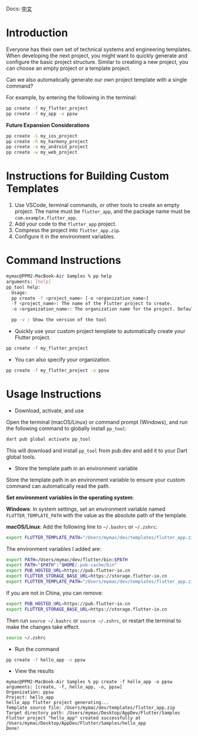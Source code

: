 Docs: [中文](README.md)

# Introduction

Everyone has their own set of technical systems and engineering templates. When developing the next project, you might want to quickly generate and configure the basic project structure. Similar to creating a new project, you can choose an empty project or a template project.

Can we also automatically generate our own project template with a single command?

For example, by entering the following in the terminal:

```bash
pp create -f my_flutter_project
pp create -f my_app -o ppsw
```

**Future Expansion Considerations**

```bash
pp create -i my_ios_project
pp create -h my_harmony_project
pp create -a my_android_project
pp create -w my_web_project
```

# Instructions for Building Custom Templates

1. Use VSCode, terminal commands, or other tools to create an empty project. The name must be `flutter_app`, and the package name must be `com.example.flutter_app`.
2. Add your code to the `flutter_app` project.
3. Compress the project into `flutter_app.zip`.
4. Configure it in the environment variables.

# Command Instructions

```bash
mymac@PPM2-MacBook-Air Samples % pp help
arguments: [help]
pp_tool help:
  Usage:
  pp create -f <project_name> [-o <organization_name>]
  -f <project_name>: The name of the Flutter project to create.
  -o <organization_name>: The organization name for the project. Defaults to 'example'.

  pp -v : Show the version of the tool
```

- Quickly use your custom project template to automatically create your Flutter project.

```bash
pp create -f my_flutter_project
```

- You can also specify your organization.

```bash
pp create -f my_flutter_project -o ppsw
```

# Usage Instructions

- Download, activate, and use

Open the terminal (macOS/Linux) or command prompt (Windows), and run the following command to globally install `pp_tool`:

```bash
dart pub global activate pp_tool
```

This will download and install `pp_tool` from pub.dev and add it to your Dart global tools.

- Store the template path in an environment variable

Store the template path in an environment variable to ensure your custom command can automatically read the path.

**Set environment variables in the operating system**:

**Windows**: In system settings, set an environment variable named `FLUTTER_TEMPLATE_PATH` with the value as the absolute path of the template.

**macOS/Linux**: Add the following line to `~/.bashrc` or `~/.zshrc`:

```bash
export FLUTTER_TEMPLATE_PATH="/Users/mymac/dev/templates/flutter_app.zip"
```

The environment variables I added are:

```bash
export PATH=/Users/mymac/dev/flutter/bin:$PATH
export PATH="$PATH":"$HOME/.pub-cache/bin"
export PUB_HOSTED_URL=https://pub.flutter-io.cn
export FLUTTER_STORAGE_BASE_URL=https://storage.flutter-io.cn
export FLUTTER_TEMPLATE_PATH="/Users/mymac/dev/templates/flutter_app.zip"
```

If you are not in China, you can remove:

```bash
export PUB_HOSTED_URL=https://pub.flutter-io.cn
export FLUTTER_STORAGE_BASE_URL=https://storage.flutter-io.cn
```

Then run `source ~/.bashrc` or `source ~/.zshrc`, or restart the terminal to make the changes take effect.

```bash
source ~/.zshrc
```

- Run the command

```bash
pp create -f hello_app -o ppsw
```

- View the results

```
mymac@PPM2-MacBook-Air Samples % pp create -f hello_app -o ppsw
arguments: [create, -f, hello_app, -o, ppsw]
Organization: ppsw
Project: hello_app
hello_app flutter project generating...
Template source file: /Users/mymac/dev/templates/flutter_app.zip
Target directory path: /Users/mymac/Desktop/AppDev/Flutter/Samples
Flutter project "hello_app" created successfully at /Users/mymac/Desktop/AppDev/Flutter/Samples/hello_app
Done!
```

